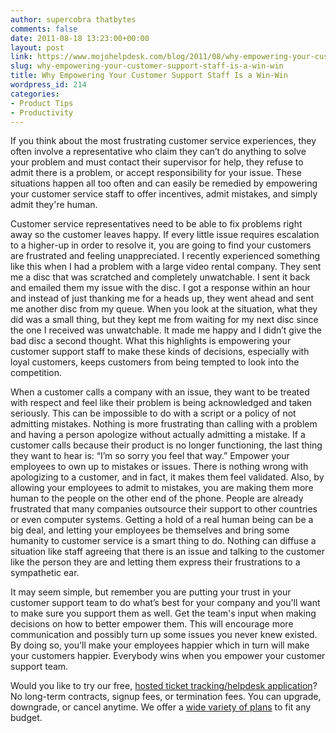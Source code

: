 ```yaml
---
author: supercobra thatbytes
comments: false
date: 2011-08-18 13:23:00+00:00
layout: post
link: https://www.mojohelpdesk.com/blog/2011/08/why-empowering-your-customer-support-staff-is-a-win-win/
slug: why-empowering-your-customer-support-staff-is-a-win-win
title: Why Empowering Your Customer Support Staff Is a Win-Win
wordpress_id: 214
categories:
- Product Tips
- Productivity
---
```


If you think about the most frustrating customer service experiences, they often involve a representative who claim they can’t do anything to solve your problem and must contact their supervisor for help, they refuse to admit there is a problem, or accept responsibility for your issue. These situations happen all too often and can easily be remedied by empowering your customer service staff to offer incentives, admit mistakes, and simply admit they're human.

Customer service representatives need to be able to fix problems right away so the customer leaves happy. If every little issue requires escalation to a higher-up in order to resolve it, you are going to find your customers are frustrated and feeling unappreciated. I recently experienced something like this when I had a problem with a large video rental company. They sent me a disc that was scratched and completely unwatchable. I sent it back and emailed them my issue with the disc. I got a response within an hour and instead of just thanking me for a heads up, they went ahead and sent me another disc from my queue. When you look at the situation, what they did was a small thing, but they kept me from waiting for my next disc since the one I received was unwatchable. It made me happy and I didn’t give the bad disc a second thought. What this highlights is empowering your customer support staff to make these kinds of decisions, especially with loyal customers, keeps customers from being tempted to look into the competition.

When a customer calls a company with an issue, they want to be treated with respect and feel like their problem is being acknowledged and taken seriously. This can be impossible to do with a script or a policy of not admitting mistakes. Nothing is more frustrating than calling with a problem and having a person apologize without actually admitting a mistake. If a customer calls because their product is no longer functioning, the last thing they want to hear is: “I’m so sorry you feel that way.” Empower your employees to own up to mistakes or issues. There is nothing wrong with apologizing to a customer, and in fact, it makes them feel validated. Also, by allowing your employees to admit to mistakes, you are making them more human to the people on the other end of the phone. People are already frustrated that many companies outsource their support to other countries or even computer systems. Getting a hold of a real human being can be a big deal, and letting your employees be themselves and bring some humanity to customer service is a smart thing to do. Nothing can diffuse a situation like staff agreeing that there is an issue and talking to the customer like the person they are and letting them express their frustrations to a sympathetic ear.

It may seem simple, but remember you are putting your trust in your customer support team to do what’s best for your company and you'll want to make sure you support them as well. Get the team's input when making decisions on how to better empower them. This will encourage more communication and possibly turn up some issues you never knew existed. By doing so, you’ll make your employees happier which in turn will make your customers happier. Everybody wins when you empower your customer support team.





Would you like to try our free, [ hosted ticket tracking/helpdesk application](http://www.mojohelpdesk.com/)? No long-term contracts, signup fees, or termination fees. You can upgrade, downgrade, or cancel anytime. We offer a [wide variety of plans](http://signup.mojohelpdesk.com/signup) to fit any budget.



